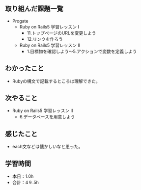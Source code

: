 ## 取り組んだ課題一覧
- Progate
  - Ruby on Rails5 学習レッスン Ⅰ
    - 11.トップページのURLを変更しよう
    - 12.リンクを作ろう
  - Ruby on Rails5 学習レッスン II
    - 1.目標物を確認しよう〜5.アクションで変数を定義しよう
## わかったこと
- Rubyの構文で記載するところは理解できた。
## 次やること
- Ruby on Rails5 学習レッスン II
  - 6.データベースを用意しよう
## 感じたこと
- each文などは懐かしいなと思った。
## 学習時間
- 本日：1.0h
- 合計：4９.5h
